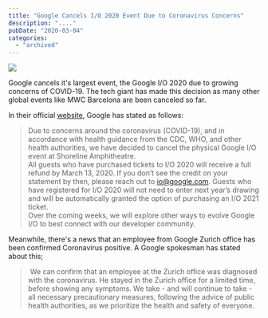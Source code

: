 ```yaml
---
title: "Google Cancels I/O 2020 Event Due to Coronavirus Concerns"
description: "...."
pubDate: "2020-03-04"
categories: 
  - "archived"
---
```


![](/images/google-cancel-io-2020.png)  

  

Google cancels it's largest event, the Google I/O 2020 due to growing concerns of COVID-19. The tech giant has made this decision as many other global events like MWC Barcelona are been canceled so far.

  
In their official [website](https://events.google.com/io/), Google has stated as follows:  
  

> Due to concerns around the coronavirus (COVID-19), and in accordance with health guidance from the CDC, WHO, and other health authorities, we have decided to cancel the physical Google I/O event at Shoreline Amphitheatre.  
> All guests who have purchased tickets to I/O 2020 will receive a full refund by March 13, 2020. If you don’t see the credit on your statement by then, please reach out to io@google.com. Guests who have registered for I/O 2020 will not need to enter next year’s drawing and will be automatically granted the option of purchasing an I/O 2021 ticket.  
> Over the coming weeks, we will explore other ways to evolve Google I/O to best connect with our developer community.

  
Meanwhile, there's a news that an employee from Google Zurich office has been confirmed Coronavirus positive. A Google spokesman has stated about this;  
  

>  We can confirm that an employee at the Zurich office was diagnosed with the coronavirus. He stayed in the Zurich office for a limited time, before showing any symptoms. We take - and will continue to take - all necessary precautionary measures, following the advice of public health authorities, as we prioritize the health and safety of everyone.

